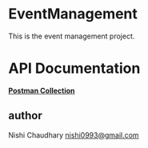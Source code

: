 # EventManagement
This is the event management project.

# API Documentation
**[Postman Collection](https://documenter.getpostman.com/view/25238778/2s93m6128g)**

## author
Nishi Chaudhary
nishi0993@gmail.com